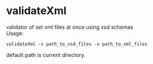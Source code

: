 # validateXml
validator of set xml files at once using xsd schemas  
Usage:  
```
validateXml -s path_to_xsd_files -x path_to_xml_files
```
default path is current directory.
